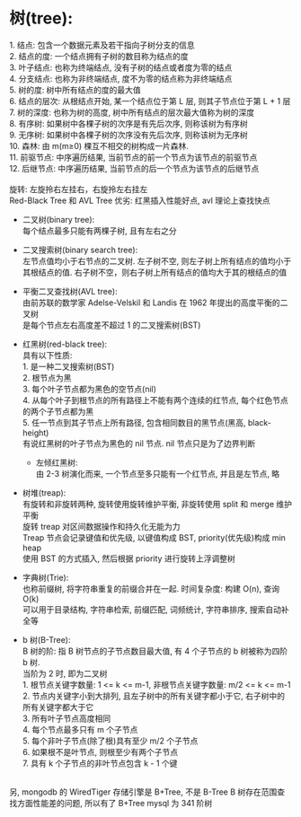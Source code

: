 # 树(tree):  
1\. 结点: 包含一个数据元素及若干指向子树分支的信息  
2\. 结点的度: 一个结点拥有子树的数目称为结点的度  
3\. 叶子结点: 也称为终端结点, 没有子树的结点或者度为零的结点  
4\. 分支结点: 也称为非终端结点, 度不为零的结点称为非终端结点  
5\. 树的度: 树中所有结点的度的最大值  
6\. 结点的层次: 从根结点开始, 某一个结点位于第 L 层, 则其子节点位于第 L + 1 层  
7\. 树的深度: 也称为树的高度, 树中所有结点的层次最大值称为树的深度  
8\. 有序树: 如果树中各棵子树的次序是有先后次序, 则称该树为有序树  
9\. 无序树: 如果树中各棵子树的次序没有先后次序, 则称该树为无序树  
10\. 森林: 由 m(m≥0) 棵互不相交的树构成一片森林.   
11\. 前驱节点: 中序遍历结果, 当前节点的前一个节点为该节点的前驱节点  
12\. 后继节点: 中序遍历结果, 当前节点的后一个节点为该节点的后继节点  
<br />
旋转: 左旋拎右左挂右，右旋拎左右挂左  
Red-Black Tree 和 AVL Tree 优劣: 红黑插入性能好点, avl 理论上查找快点  

- 二叉树(binary tree):  
每个结点最多只能有两棵子树, 且有左右之分  

- 二叉搜索树(binary search tree):  
左节点值均小于右节点的二叉树. 左子树不空, 则左子树上所有结点的值均小于其根结点的值. 右子树不空，则右子树上所有结点的值均大于其的根结点的值  

- 平衡二叉查找树(AVL tree):  
由前苏联的数学家 Adelse-Velskil 和 Landis 在 1962 年提出的高度平衡的二叉树  
是每个节点左右高度差不超过 1 的二叉搜索树(BST)  

- 红黑树(red-black tree):  
具有以下性质:  
1\. 是一种二叉搜索树(BST)  
2\. 根节点为黑  
3\. 每个叶子节点都为黑色的空节点(nil)  
4\. 从每个叶子到根节点的所有路径上不能有两个连续的红节点, 每个红色节点的两个子节点都为黑  
5\. 任一节点到其子节点上所有路径, 包含相同数目的黑节点(黑高, black-height)  
    有说红黑树的叶子节点为黑色的 nil 节点. nil 节点只是为了边界判断
    - 左倾红黑树:  
    由 2-3 树演化而来, 一个节点至多只能有一个红节点, 并且是左节点, 略  

- 树堆(treap):  
有旋转和非旋转两种, 旋转使用旋转维护平衡, 非旋转使用 split 和 merge 维护平衡  
旋转 treap 对区间数据操作和持久化无能为力  
Treap 节点会记录键值和优先级, 以键值构成 BST, priority(优先级)构成 min heap  
使用 BST 的方式插入, 然后根据 priority 进行旋转上浮调整树  

- 字典树(Trie):  
也称前缀树, 将字符串重复的前缀合并在一起. 时间复杂度: 构建 O(n), 查询 O(k)  
可以用于目录结构, 字符串检索, 前缀匹配, 词频统计, 字符串排序, 搜索自动补全等  

- b 树(B-Tree):  
B 树的阶: 指 B 树节点的子节点数目最大值, 有 4 个子节点的 b 树被称为四阶 b 树.  
当阶为 2 时, 即为二叉树  
1\. 根节点关键字数量: 1 <= k <= m-1, 非根节点关键字数量: m/2 <= k <= m-1  
2\. 节点内关键字小到大排列, 且左子树中的所有关键字都小于它, 右子树中的所有关键字都大于它  
3\. 所有叶子节点高度相同  
4\. 每个节点最多只有 m 个子节点  
5\. 每个非叶子节点(除了根)具有至少 m/2 个子节点  
6\. 如果根不是叶节点, 则根至少有两个子节点  
7\. 具有 k 个子节点的非叶节点包含 k - 1 个键  
<br />
另, mongodb 的 WiredTiger 存储引擎是 B+Tree, 不是 B-Tree  
B 树存在范围查找方面性能差的问题, 所以有了 B+Tree  
mysql 为 341 阶树  
